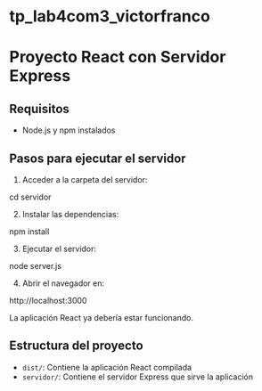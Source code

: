 # tp_lab4com3_victorfranco


# Proyecto React con Servidor Express

## Requisitos
- Node.js y npm instalados

## Pasos para ejecutar el servidor

1. Acceder a la carpeta del servidor:

cd servidor

2. Instalar las dependencias:

npm install

3. Ejecutar el servidor:

node server.js

4. Abrir el navegador en:

http://localhost:3000

La aplicación React ya debería estar funcionando.

## Estructura del proyecto
- `dist/`: Contiene la aplicación React compilada
- `servidor/`: Contiene el servidor Express que sirve la aplicación
